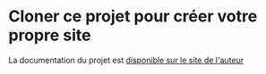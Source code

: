 # Cloner ce projet pour créer votre propre site

La documentation du projet est [disponible sur le site de
l'auteur](https://bouillotvincent.gitlab.io/pyodide-mkdocs)

